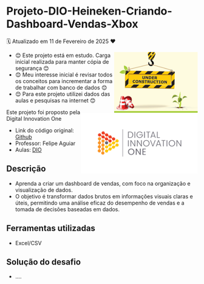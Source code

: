 # Projeto-DIO-Heineken-Criando-Dashboard-Vendas-Xbox

:spiral_calendar: Atualizado em 11 de Fevereiro de 2025 :heart:

<img align="right" alt="GIF" height="160px" src="https://github.com/rdeconti/rdeconti-resources/blob/main/under_construction.gif" />

- :blush: Este projeto está em estudo. Carga inicial realizada para manter cópia de segurança :blush:
- :blush: Meu interesse inicial é revisar todos os conceitos para incrementar a forma de trabalhar com banco de dados :blush:
- :blush: Para este projeto utilizei dados das aulas e pesquisas na internet :blush:

<img align="right" alt="GIF" height="160px" src="https://github.com/rdeconti/rdeconti-resources/blob/main/Digital%20Innovation%20One%20-%20Logotipo.png" />

Este projeto foi proposto pela Digital Innovation One
- Link do código original: [Github](https://web.dio.me/lab/criando-um-dashboard-de-vendas-do-xbox/learning/6e07c760-9f85-49d3-8693-39a534219ed0?back=/track/coding-the-future-heineken-ia-para-analise-de-dados)
- Professor: Felipe Aguiar
- Aulas: [DIO](https://web.dio.me/lab/criando-um-dashboard-de-vendas-do-xbox/learning/6e07c760-9f85-49d3-8693-39a534219ed0?back=/track/coding-the-future-heineken-ia-para-analise-de-dados)

## Descrição
- Aprenda a criar um dashboard de vendas, com foco na organização e visualização de dados.
- O objetivo é transformar dados brutos em informações visuais claras e úteis, permitindo uma análise eficaz do desempenho de vendas e a tomada de decisões baseadas em dados.

## Ferramentas utilizadas
- Excel/CSV

## Solução do desafio
- ....
